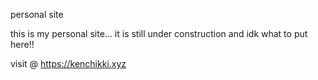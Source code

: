 personal site

this is my personal site... it is still under construction and idk what to put here!!

visit @ https://kenchikki.xyz
